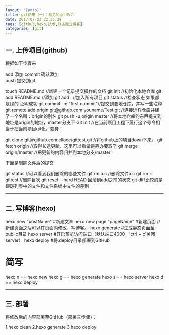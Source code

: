```yaml
---
layout: '[poto]'
title: git使用（一）：常见的git命令
date: 2017-07-23 22:35:28
tags: [github,hexo,技术,静态独立博客]
categories: [git]
---
```

## 一. 上传项目(github)


根据如下步骤来

add     添加 
commit  确认添加  
push    提交到git

touch README.md //新建一个记录提交操作的文档
git init //初始化本地仓库
git add README.md //添加
git add .  //加入所有项目
git status //检查状态 如果都是绿的 证明成功
git commit -m "first commit"//提交到要地仓库，并写一些注释
git remote add origin git@github.com:youname/Test.git //连接远程仓库并建了一个名叫：origin的别名
git push -u origin master //将本地仓库的东西提交到地址是origin的地址，master分支下
Git init //在当前项目工程下履行这个号令相当于把当前项目git化，变身！

git clone git＠github.com:ellocc/gittest.git  //将github上的项目down下来。
git fetch origin //取得长途更新，这里可以看做是筹办要取了
git merge origin/master //把更新的内容归并到本地分支/master

下面是删除文件后的提交
 
git status //可以看到我们删除的哪些文件
git rm a.c //删除文件a.c
git rm -r gittest //删除目次
git reset --hard HEAD 回滚到add之前的状态 git diff比较的是跟踪列表中的文件和文件系统中文件的差别

---


## 二. 写博客(hexo)


hexo new "postName" #新建文章
hexo new page "pageName" #新建页面
//新建页面之后可以在页面内修改，写博客。
hexo generate #生成静态页面至public目录
hexo server #开启预览访问端口（默认端口4000，'ctrl + c'关闭server）
hexo deploy #将.deploy目录部署到GitHub

# 简写

hexo n == hexo new
hexo g == hexo generate
hexo s == hexo server
hexo d == hexo deploy

---

## 三. 部署
将修改后的内容部署至GitHub（部署三步骤）：

1.hexo clean
2.hexo generate
3.hexo deploy


